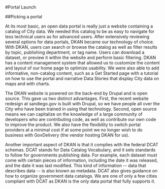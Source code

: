 \#Portal Launch

\#\#Picking a portal

At its most basic, an open data portal is really just a website containing a catalog of City data. We needed this catalog to be as easy to navigate for less technical users as for advanced users. After extensively reviewing several options for data portals, DKAN became our technology of choice. With DKAN, users can search or browse the catalog as well as filter results by topic, publishing department, or tag name. Users can download a dataset, or preview it within the website and perform basic filtering. DKAN has a content management system that allowed us to customize the content and layout of our home page to optimize usability. We were also able to add informative, non-catalog content, such as a Get Started page with a tutorial on how to use the portal and narrative Data Stories that display City data on maps and with charts.

The DKAN website is powered on the back-end by Drupal and is open source. This gave us two distinct advantages. First, the recent website redesign at sandiego.gov is built with Drupal, so we have people all over the City who have been trained in using that technology. Second, open source means we can capitalize on the knowledge of a large community of developers who are contributing code, as well as contribute our own code to improve the product. We also have the flexibility to switch portal providers at a minimal cost if at some point we no longer wish to do business with GovDelivery \(the vendor hosting DKAN for us\).

Another important aspect of DKAN is that it complies with the federal DCAT schemas. DCAT stands for Data Catalog Vocabulary, and it sets standards to follow for governments publishing data. For example, each dataset must come with certain pieces of information, including the date it was released, and the date it was last modified. This kind of information -- data that describes data -- is also known as metadata. DCAT also gives guidance on how to organize government data catalogs. We are one of only a few cities compliant with DCAT as DKAN is the only data portal that fully supports it.



